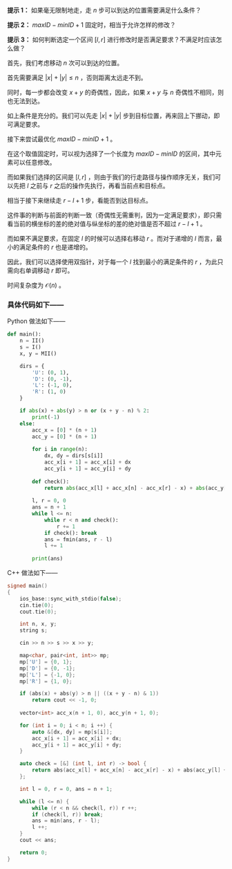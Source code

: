 **提示 1：** 如果毫无限制地走，走 $n$ 步可以到达的位置需要满足什么条件？

**提示 2：** $maxID-minID+1$ 固定时，相当于允许怎样的修改？

**提示 3：** 如何判断选定一个区间 $[l, r]$ 进行修改时是否满足要求？不满足时应该怎么做？

首先，我们考虑移动 $n$ 次可以到达的位置。

首先需要满足 $|x|+|y|\leq n$ ，否则距离太远走不到。

同时，每一步都会改变 $x+y$ 的奇偶性，因此，如果 $x+y$ 与 $n$ 奇偶性不相同，则也无法到达。

如上条件是充分的。我们可以先走 $|x|+|y|$ 步到目标位置，再来回上下挪动，即可满足要求。

接下来尝试最优化 $maxID-minID+1$ 。

在这个取值固定时，可以视为选择了一个长度为 $maxID-minID$ 的区间，其中元素可以任意修改。

而如果我们选择的区间是 $[l,r]$ ，则由于我们的行走路径与操作顺序无关，我们可以先把 $l$ 之前与 $r$ 之后的操作先执行，再看当前点和目标点。

相当于接下来继续走 $r-l+1$ 步，看能否到达目标点。

这件事的判断与前面的判断一致（奇偶性无需重判，因为一定满足要求），即只需看当前的横坐标的差的绝对值与纵坐标的差的绝对值是否不超过 $r-l+1$ 。

而如果不满足要求，在固定 $l$ 的时候可以选择右移动 $r$ 。而对于递增的 $l$ 而言，最小的满足条件的 $r$ 也是递增的。

因此，我们可以选择使用双指针，对于每一个 $l$ 找到最小的满足条件的 $r$ ，为此只需向右单调移动 $r$ 即可。

时间复杂度为 $\mathcal{O}(n)$ 。

### 具体代码如下——

Python 做法如下——

```Python []
def main():
    n = II()
    s = I()
    x, y = MII()

    dirs = {
        'U': (0, 1),
        'D': (0, -1),
        'L': (-1, 0),
        'R': (1, 0)
    }

    if abs(x) + abs(y) > n or (x + y - n) % 2:
        print(-1)
    else:
        acc_x = [0] * (n + 1)
        acc_y = [0] * (n + 1)
        
        for i in range(n):
            dx, dy = dirs[s[i]]
            acc_x[i + 1] = acc_x[i] + dx
            acc_y[i + 1] = acc_y[i] + dy
        
        def check():
            return abs(acc_x[l] + acc_x[n] - acc_x[r] - x) + abs(acc_y[l] + acc_y[n] - acc_y[r] - y) > r - l
        
        l, r = 0, 0
        ans = n + 1
        while l <= n:
            while r < n and check():
                r += 1
            if check(): break
            ans = fmin(ans, r - l)
            l += 1
        
        print(ans)
```

C++ 做法如下——

```cpp []
signed main()
{
    ios_base::sync_with_stdio(false);
    cin.tie(0);
    cout.tie(0);

    int n, x, y;
    string s;

    cin >> n >> s >> x >> y;

    map<char, pair<int, int>> mp;
    mp['U'] = {0, 1};
    mp['D'] = {0, -1};
    mp['L'] = {-1, 0};
    mp['R'] = {1, 0};

    if (abs(x) + abs(y) > n || ((x + y - n) & 1))
        return cout << -1, 0;
    
    vector<int> acc_x(n + 1, 0), acc_y(n + 1, 0);

    for (int i = 0; i < n; i ++) {
        auto &[dx, dy] = mp[s[i]];
        acc_x[i + 1] = acc_x[i] + dx;
        acc_y[i + 1] = acc_y[i] + dy;
    }

    auto check = [&] (int l, int r) -> bool {
        return abs(acc_x[l] + acc_x[n] - acc_x[r] - x) + abs(acc_y[l] + acc_y[n] - acc_y[r] - y) > r - l;
    };

    int l = 0, r = 0, ans = n + 1;

    while (l <= n) {
        while (r < n && check(l, r)) r ++;
        if (check(l, r)) break;
        ans = min(ans, r - l);
        l ++;
    }
    cout << ans;

    return 0;
}
```
